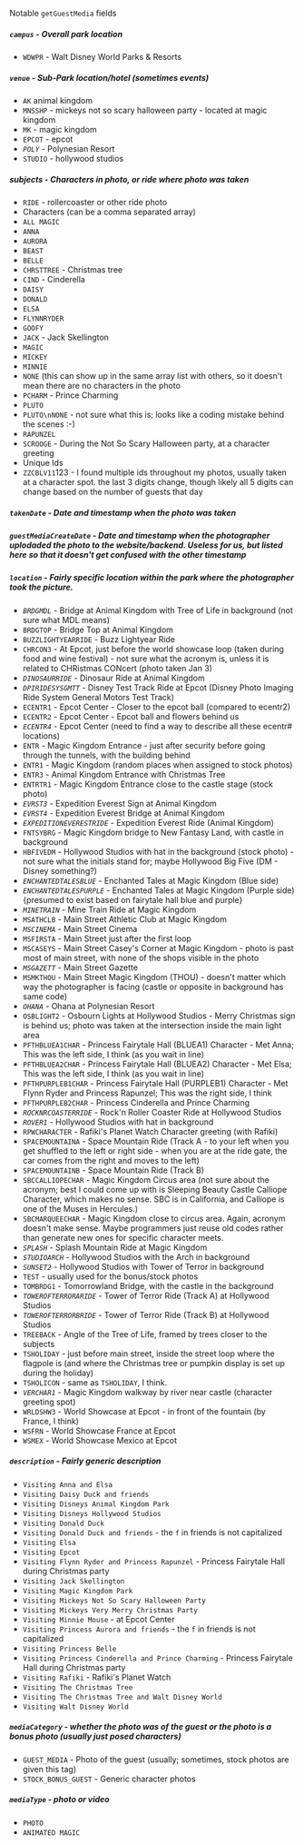 Notable `getGuestMedia` fields

##### `campus` - Overall park location
* `WDWPR` - Walt Disney World Parks & Resorts

##### `venue` - Sub-Park location/hotel (sometimes events)
* `AK` animal kingdom
* `MNSSHP` - mickeys not so scary halloween party - located at magic kingdom
* `MK` - magic kingdom
* `EPCOT` - epcot
* *`POLY`* - Polynesian Resort
* `STUDIO` - hollywood studios

##### subjects - Characters in photo, or ride where photo was taken
* `RIDE` - rollercoaster or other ride photo
* Characters (can be a comma separated array)
 * `ALL MAGIC`
 * `ANNA`
 * `AURORA`
 * `BEAST`
 * `BELLE`
 * `CHRSTTREE` - Christmas tree
 * `CIND` - Cinderella
 * `DAISY`
 * `DONALD`
 * `ELSA`
 * `FLYNNRYDER`
 * `GOOFY`
 * `JACK` - Jack Skellington
 * `MAGIC`
 * `MICKEY`
 * `MINNIE`
 * `NONE` (this can show up in the same array list with others, so it doesn't mean there are no characters in the photo
 * `PCHARM` - Prince Charming
 * `PLUTO`
 * `PLUTO\nNONE` - not sure what this is; looks like a coding mistake behind the scenes :-)
 * `RAPUNZEL`
 * `SCROOGE` - During the Not So Scary Halloween party, at a character greeting
* Unique Ids
 * `ZZCBLV11`123 - I found multiple ids throughout my photos, usually taken at a character spot. the last 3 digits change, though likely all 5 digits can change based on the number of guests that day
 
##### `takenDate` - Date and timestamp when the photo was taken
##### `guestMediaCreateDate` - Date and timestamp when the photographer uplodaded the photo to the website/backend. Useless for us, but listed here so that it doesn't get confused with the other timestamp

##### `location` - Fairly specific location within the park where the photographer took the picture.
* *`BRDGMDL`* - Bridge at Animal Kingdom with Tree of Life in background (not sure what MDL means)
* `BRDGTOP` - Bridge Top at Animal Kingdom
* `BUZZLIGHTYEARRIDE` - Buzz Lightyear Ride
* `CHRCON3` - At Epcot, just before the world showcase loop (taken during food and wine festival) - not sure what the acronym is, unless it is related to CHRistmas CONcert (photo taken Jan 3)
* *`DINOSAURRIDE`* - Dinosaur Ride at Animal Kingdom
* *`DPIRIDESYSGMTT`* - Disney Test Track Ride at Epcot (Disney Photo Imaging Ride System General Motors Test Track)
* `ECENTR1` - Epcot Center - Closer to the epcot ball (compared to ecentr2)
* `ECENTR2` - Epcot Center - Epcot ball and flowers behind us
* *`ECENTR4`* - Epcot Center (need to find a way to describe all these ecentr# locations)
* `ENTR` - Magic Kingdom Entrance - just after security before going through the tunnels, with the building behind
* `ENTR1` - Magic Kingdom (random places when assigned to stock photos)
* `ENTR3` - Animal Kingdom Entrance with Christmas Tree
* `ENTRTR1` - Magic Kingdom Entrance close to the castle stage (stock photo)
* *`EVRST3`* - Expedition Everest Sign at Animal Kingdom
* *`EVRST4`* - Expedition Everest Bridge at Animal Kingdom
* *`EXPEDITIONEVERESTRIDE`* - Expedition Everest Ride (Animal Kingdom)
* `FNTSYBRG` - Magic Kingdom bridge to New Fantasy Land, with castle in background
* `HBFIVEDM` - Hollywood Studios with hat in the background (stock photo) - not sure what the initials stand for; maybe Hollywood Big Five (DM - Disney something?)
* *`ENCHANTEDTALESBLUE`* - Enchanted Tales at Magic Kingdom (Blue side)
* *`ENCHANTEDTALESPURPLE`* - Enchanted Tales at Magic Kingdom (Purple side) {presumed to exist based on fairytale hall blue and purple}
* *`MINETRAIN`* - Mine Train Ride at Magic Kingdom
* `MSATHCLB` - Main Street Athletic Club at Magic Kingdom
* *`MSCINEMA`* - Main Street Cinema
* `MSFIRSTA` - Main Street just after the first loop
* `MSCASEYS` - Main Street Casey's Corner at Magic Kingdom - photo is past most of main street, with none of the shops visible in the photo
* *`MSGAZETT`* - Main Street Gazette
* `MSMKTHOU` - Main Street Magic Kingdom (THOU) - doesn't matter which way the photographer is facing (castle or opposite in background has same code)
* *`OHANA`* - Ohana at Polynesian Resort
* `OSBLIGHT2` - Osbourn Lights at Hollywood Studios - Merry Christmas sign is behind us; photo was taken at the intersection inside the main light area
* `PFTHBLUEA1CHAR` - Princess Fairytale Hall (BLUEA1) Character - Met Anna; This was the left side, I think (as you wait in line)
* `PFTHBLUEA2CHAR` - Princess Fairytale Hall (BLUEA2) Character - Met Elsa; This was the left side, I think (as you wait in line)
* `PFTHPURPLEB1CHAR` - Princess Fairytale Hall (PURPLEB1) Character - Met Flynn Ryder and Princess Rapunzel; This was the right side, I think
* `PFTHPURPLEB2CHAR` - Princess Cinderella and Prince Charming
* *`ROCKNRCOASTERRIDE`* - Rock'n Roller Coaster Ride at Hollywood Studios
* *`ROVER1`* - Hollywood Studios with hat in background
* `RPWCHARACTER` - Rafiki's Planet Watch Character greeting (with Rafiki)
* `SPACEMOUNTAINA` - Space Mountain Ride (Track A - to your left when you get shuffled to the left or right side - when you are at the ride gate, the car comes from the right and moves to the left)
* `SPACEMOUNTAINB` - Space Mountain Ride (Track B)
* `SBCCALLIOPECHAR` - Magic Kingdom Circus area (not sure about the acronym; best I could come up with is Sleeping Beauty Castle Calliope Character, which makes no sense. SBC is in California, and Calliope is one of the Muses in Hercules.)
* `SBCMARQUEECHAR` - Magic Kingdom close to circus area. Again, acronym doesn't make sense. Maybe programmers just reuse old codes rather than generate new ones for specific character meets.
* *`SPLASH`* - Splash Mountain Ride at Magic Kingdom
* *`STUDIOARCH`* - Hollywood Studios with the Arch in background
* *`SUNSET2`* - Hollywood Studios with Tower of Terror in background
* `TEST` - usually used for the bonus/stock photos
* `TOMBRDG1` - Tomorrowland Bridge, with the castle in the background
* *`TOWEROFTERRORARIDE`* - Tower of Terror Ride (Track A) at Hollywood Studios
* *`TOWEROFTERRORBRIDE`* - Tower of Terror Ride (Track B) at Hollywood Studios
* `TREEBACK` - Angle of the Tree of Life, framed by trees closer to the subjects
* `TSHOLIDAY` - just before main street, inside the street loop where the flagpole is (and where the Christmas tree or pumpkin display is set up during the holiday)
* `TSHOLICON` - same as `TSHOLIDAY`, I think.
* *`VERCHAR1`* - Magic Kingdom walkway by river near castle (character greeting spot)
* `WRLDSHW3` - World Showcase at Epcot - in front of the fountain (by France, I think)
* `WSFRN` - World Showcase France at Epcot
* `WSMEX` - World Showcase Mexico at Epcot

##### `description` - Fairly generic description
* `Visiting Anna and Elsa`
* `Visiting Daisy Duck and friends`
* `Visiting Disneys Animal Kingdom Park`
* `Visiting Disneys Hollywood Studios`
* `Visiting Donald Duck`
* `Visiting Donald Duck and friends` - the `f` in friends is not capitalized
* `Visiting Elsa`
* `Visiting Epcot`
* `Visiting Flynn Ryder and Princess Rapunzel` - Princess Fairytale Hall during Christmas party
* `Visiting Jack Skellington`
* `Visiting Magic Kingdom Park`
* `Visiting Mickeys Not So Scary Halloween Party`
* `Visiting Mickeys Very Merry Christmas Party`
* `Visiting Minnie Mouse` - at Epcot Center
* `Visiting Princess Aurora and friends` - the `f` in friends is not capitalized
* `Visiting Princess Belle`
* `Visiting Princess Cinderella and Prince Charming` - Princess Fairytale Hall during Christmas party
* `Visiting Rafiki` - Rafiki's Planet Watch
* `Visiting The Christmas Tree`
* `Visiting The Christmas Tree and Walt Disney World`
* `Visiting Walt Disney World`

##### `mediaCategory` - whether the photo was of the guest or the photo is a bonus photo (usually just posed characters)
* `GUEST_MEDIA` - Photo of the guest (usually; sometimes, stock photos are given this tag)
* `STOCK_BONUS_GUEST` - Generic character photos

##### `mediaType` - photo or video
* `PHOTO`
* `ANIMATED MAGIC`

